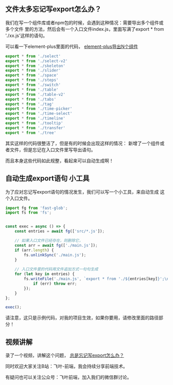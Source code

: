 ## 文件太多忘记写export怎么办？

我们在写一个组件库或者npm包的时候，会遇到这种情况：需要导出多个组件或多个文件
里的方法，然后会有一个入口文件index.js，里面写满了export * from './xx.js'这样的语句。

可以看一下element-plus里面的代码，
[element-plus导出N个组件](https://github.com/element-plus/element-plus/blob/dev/packages/components/index.ts)

```javascript
export * from './select'
export * from './select-v2'
export * from './skeleton'
export * from './slider'
export * from './space'
export * from './steps'
export * from './switch'
export * from './table'
export * from './table-v2'
export * from './tabs'
export * from './tag'
export * from './time-picker'
export * from './time-select'
export * from './timeline'
export * from './tooltip'
export * from './transfer'
export * from './tree'
```

其实这样的代码很整洁了，但是有的时候会出现这样的情况：
新增了一个组件或者文件，但是忘记在入口文件里写导出语句。

而且本身这些代码如此规整，看起来可以自动生成啊！


## 自动生成export语句 小工具

为了应对忘记写export语句的情况发生，我们可以写一个小工具，来自动生成
这个入口文件。

```javascript
import fg from 'fast-glob';
import fs from 'fs';


const exec = async () => {
    const entries = await fg(['src/*.js']);

    // 如果入口文件已经存在，则删除它，
    const arr = await fg(['./main.js']);
    if (arr.length) {
        fs.unlinkSync('./main.js');
    }
    
    // 入口文件里的代码用文件追加方式一句句生成
    for (let key in entries) {
        fs.writeFile('./main.js', `export * from './${entries[key]}';\n`, {'flag':'a'}, function (err) {
            if (err) throw err;
        });
    }
};

exec();

```
请注意，这只是示例代码，对我的项目生效，如果你要用，请修改里面的路径部分！

## 视频讲解

录了一个视频，讲解这个问题， [总是忘记写export怎么办？](https://www.bilibili.com/video/BV1DW4y117sC/)


同时欢迎大家关注B站：飞叶-前端，我会持续分享前端技术。


有疑问也可以关注公众号：飞叶前端，加入我们的微信群讨论。